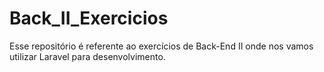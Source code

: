 # Back_II_Exercicios
Esse repositório é referente ao exercícios de Back-End II onde nos vamos utilizar Laravel para desenvolvimento.
